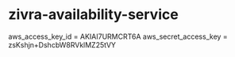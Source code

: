 # zivra-availability-service
aws_access_key_id = AKIAI7URMCRT6A
aws_secret_access_key = zsKshjn+DshcbW8RVklMZ25tVY
